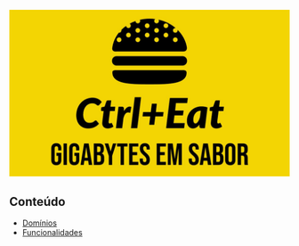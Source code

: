 <p align="center">
    <img src="./docs/assets/Ctrl+Eat-logos_v2.jpeg" width="600"/>
</p>

## Conteúdo

- [Domínios](./docs/features/00%20Domínios/dominios.md)
- [Funcionalidades](./docs/features/features.md)
 